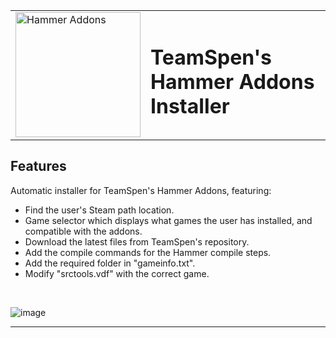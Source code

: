 <div align="center">
	<table>
	<tr>
		<td><img src="https://raw.githubusercontent.com/TeamSpen210/HammerAddons/master/logo/icon_256.png" alt="Hammer Addons" height="200"></td>
		<td><h1> TeamSpen's Hammer Addons Installer </h1></td>
	</tr>
	</table>
</div>

## Features
Automatic installer for TeamSpen's Hammer Addons, featuring:
* Find the user's Steam path location.
* Game selector which displays what games the user has installed, and compatible with the addons.
* Download the latest files from TeamSpen's repository.
* Add the compile commands for the Hammer compile steps.
* Add the required folder in "gameinfo.txt".
* Modify "srctools.vdf" with the correct game.

<br>

![image](https://user-images.githubusercontent.com/48654552/120937213-8e8be580-c70c-11eb-8583-ae44fc95237c.png)

<hr>

